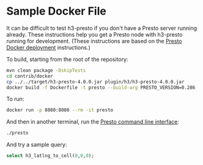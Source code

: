 # Sample Docker File

It can be difficult to test h3-presto if you don't have a Presto server running already. These instructions help you get a Presto node with h3-presto running for development. (These instructions are based on the [Presto Docker deployment](https://prestodb.io/docs/current/installation/deployment.html#an-example-deployment-with-docker) instructions.)

To build, starting from the root of the repository:

```sh
mvn clean package -DskipTests
cd contrib/docker
cp ../../target/h3-presto-4.0.0.jar plugin/h3/h3-presto-4.0.0.jar
docker build -f Dockerfile -t presto --build-arg PRESTO_VERSION=0.286 .
```

To run:

```sh
docker run -p 8080:8080 --rm -it presto
```

And then in another terminal, run the [Presto command line interface](https://prestodb.io/docs/current/installation/cli.html):

```sh
./presto
```

And try a sample query:

```sql
select h3_latlng_to_cell(0,0,0);
```
